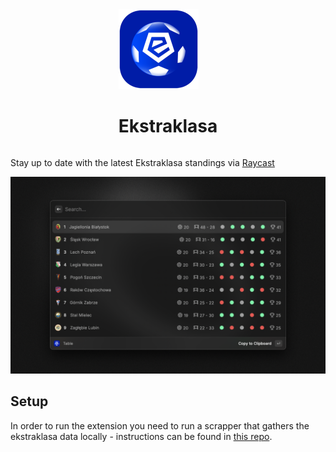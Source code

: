 <div style="display: flex;  justify-content: center; width: 100%">
  <div>
    <img src="assets/ekstraklasa-logo.png" height="128">
    <h1 style="align: center">Ekstraklasa</h1>
  </div>
</div>

Stay up to date with the latest Ekstraklasa standings via [Raycast](https://raycast.com/)

![Demo](./metadata/ekstraklasa-1.png)

## Setup

In order to run the extension you need to run a scrapper that gathers the ekstraklasa data locally - instructions can be found in [this repo](https://github.com/szarbartosz/ekstraklasa-scraper).
